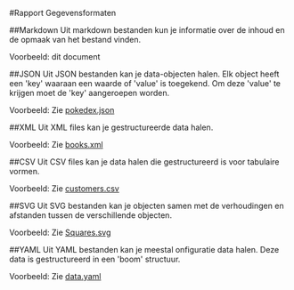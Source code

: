 #Rapport Gegevensformaten

##Markdown
Uit markdown bestanden kun je informatie over de inhoud en de opmaak van het bestand vinden.

Voorbeeld:
dit document

##JSON
Uit JSON bestanden kan je data-objecten halen. Elk object heeft een 'key' waaraan een waarde of 'value' is toegekend. Om deze 'value' te krijgen moet de 'key' aangeroepen worden.

Voorbeeld:
Zie [pokedex.json](pokedex.json)

##XML
Uit XML files kan je gestructureerde data halen.

Voorbeeld:
Zie [books.xml](books.xml)

##CSV
Uit CSV files kan je data halen die gestructureerd is voor tabulaire vormen.

Voorbeeld:
Zie [customers.csv](customers.csv)

##SVG
Uit SVG bestanden kan je objecten samen met de verhoudingen en afstanden tussen de verschillende objecten.

Voorbeeld:
Zie [Squares.svg](Squares.svg)

##YAML
Uit YAML bestanden kan je meestal onfiguratie data halen. Deze data is gestructureerd in een 'boom' structuur.

Voorbeeld:
Zie [data.yaml](data.yaml)